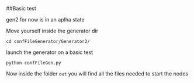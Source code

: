 ##Basic test

gen2 for now is in an aplha state

Move yourself inside the generator dir

`cd confFileGenerator/Generator2/`

launch the generator on a basic test

`python confFileGen.py`

Now inside the folder `out` you will find all the files needed to start the nodes